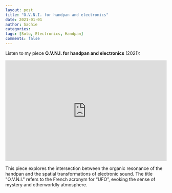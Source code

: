 ```yaml
---
layout: post
title: "O.V.N.I. for handpan and electronics"
date: 2021-01-01
author: Sachie
categories: 
tags: [Solo, Electronics, Handpan]
comments: false
---
```


Listen to my piece **O.V.N.I. for handpan and electronics** (2021):

<iframe width="100%" height="315" src="https://www.youtube.com/embed/FRfdAzWP58g" title="O.V.N.I. by Sachie Kobayashi" frameborder="0" allowfullscreen></iframe>

This piece explores the intersection between the organic resonance of the handpan and the spatial transformations of electronic sound. The title "O.V.N.I." refers to the French acronym for “UFO”, evoking the sense of mystery and otherworldly atmosphere.
